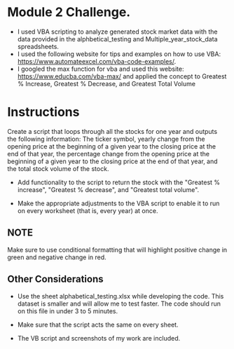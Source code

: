 # Module 2 Challenge. 
* I used VBA scripting to analyze generated stock market data with the data provided in the alphbetical_testing and Multiple_year_stock_data spreadsheets.
*   I used the following website for tips and examples on how to use VBA: https://www.automateexcel.com/vba-code-examples/.
*   I googled the max function for vba and used this website: https://www.educba.com/vba-max/ and applied the concept to Greatest % Increase, Greatest % Decrease, and Greatest Total Volume 

# Instructions
Create a script that loops through all the stocks for one year and outputs the following information: The ticker symbol, yearly change from the opening price at the beginning of a given year to the closing price at the end of that year, the percentage change from the opening price at the beginning of a given year to the closing price at the end of that year, and the total stock volume of the stock. 

* Add functionality to the script to return the stock with the "Greatest % increase", "Greatest % decrease", and "Greatest total volume".

* Make the appropriate adjustments to the VBA script to enable it to run on every worksheet (that is, every year) at once.

## NOTE
Make sure to use conditional formatting that will highlight positive change in green and negative change in red.

## Other Considerations
* Use the sheet alphabetical_testing.xlsx while developing the code. This dataset is smaller and will allow me to test faster. The code should run on this file in under 3 to 5 minutes.

* Make sure that the script acts the same on every sheet. 

* The VB script and screenshots of my work are included. 
